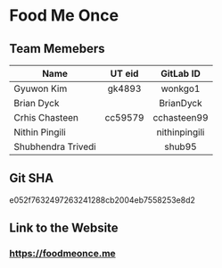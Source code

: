 # Food Me Once

## Team Memebers
|        Name        | UT eid |   GitLab ID   |
|--------------------|:------:|:-------------:|
|     Gyuwon Kim     | gk4893 |    wonkgo1    |
|     Brian Dyck     |        |   BrianDyck   |
|   Crhis Chasteen   |cc59579 |  cchasteen99  |
|   Nithin Pingili   |        | nithinpingili |
| Shubhendra Trivedi |        |     shub95    |


## Git SHA
e052f7632497263241288cb2004eb7558253e8d2

## Link to the Website
### https://foodmeonce.me

